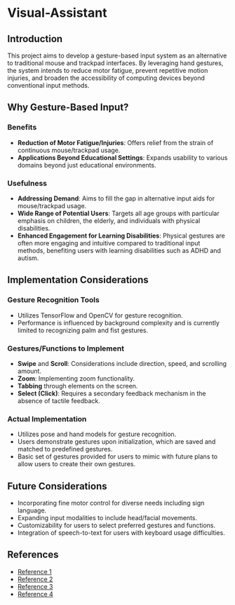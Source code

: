 # Visual-Assistant

## Introduction

This project aims to develop a gesture-based input system as an alternative to traditional mouse and trackpad interfaces. By leveraging hand gestures, the system intends to reduce motor fatigue, prevent repetitive motion injuries, and broaden the accessibility of computing devices beyond conventional input methods. 

## Why Gesture-Based Input?

### Benefits
- **Reduction of Motor Fatigue/Injuries**: Offers relief from the strain of continuous mouse/trackpad usage.
- **Applications Beyond Educational Settings**: Expands usability to various domains beyond just educational environments.

### Usefulness
- **Addressing Demand**: Aims to fill the gap in alternative input aids for mouse/trackpad usage.
- **Wide Range of Potential Users**: Targets all age groups with particular emphasis on children, the elderly, and individuals with physical disabilities.
- **Enhanced Engagement for Learning Disabilities**: Physical gestures are often more engaging and intuitive compared to traditional input methods, benefiting users with learning disabilities such as ADHD and autism.

## Implementation Considerations

### Gesture Recognition Tools
- Utilizes TensorFlow and OpenCV for gesture recognition.
- Performance is influenced by background complexity and is currently limited to recognizing palm and fist gestures.

### Gestures/Functions to Implement
- **Swipe** and **Scroll**: Considerations include direction, speed, and scrolling amount.
- **Zoom**: Implementing zoom functionality.
- **Tabbing** through elements on the screen.
- **Select (Click)**: Requires a secondary feedback mechanism in the absence of tactile feedback.

### Actual Implementation
- Utilizes pose and hand models for gesture recognition.
- Users demonstrate gestures upon initialization, which are saved and matched to predefined gestures.
- Basic set of gestures provided for users to mimic with future plans to allow users to create their own gestures.

## Future Considerations
- Incorporating fine motor control for diverse needs including sign language.
- Expanding input modalities to include head/facial movements.
- Customizability for users to select preferred gestures and functions.
- Integration of speech-to-text for users with keyboard usage difficulties.

## References
- [Reference 1](https://www.ncbi.nlm.nih.gov/pmc/articles/PMC8321080/)
- [Reference 2](https://www.sciencedirect.com/science/article/abs/pii/S1071581998902385)
- [Reference 3](http://www.inderscience.com/storage/f592103711148126.pdf)
- [Reference 4](https://ieeexplore.ieee.org/abstract/document/7033762)






